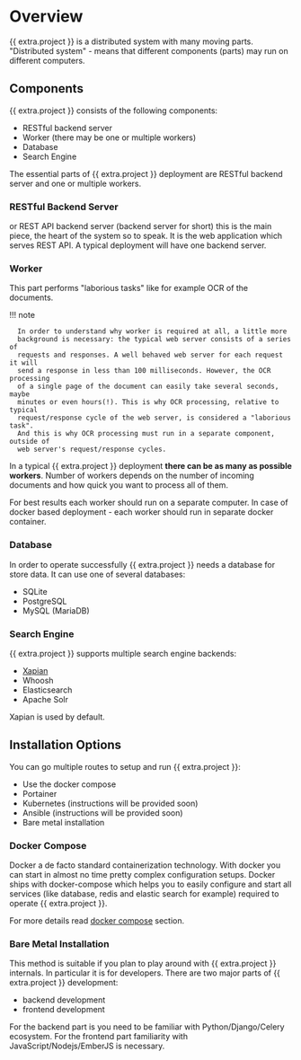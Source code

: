 # Overview

{{ extra.project }} is a distributed system with many moving parts. "Distributed
system" - means that different components (parts) may run on different
computers.

## Components


{{ extra.project }} consists of the following components:

* RESTful backend server
* Worker (there may be one or multiple workers)
* Database
* Search Engine

The essential parts of {{ extra.project }} deployment are RESTful backend server and
one or multiple workers.


### RESTful Backend Server

or REST API backend server (backend server for short) this is the main
piece, the heart of the system so to speak. It is the web application
which serves REST API. A typical deployment will have one backend server.


### Worker

This part performs "laborious tasks" like for example OCR of the documents.


!!! note

      In order to understand why worker is required at all, a little more
      background is necessary: the typical web server consists of a series of
      requests and responses. A well behaved web server for each request it will
      send a response in less than 100 milliseconds. However, the OCR processing
      of a single page of the document can easily take several seconds, maybe
      minutes or even hours(!). This is why OCR processing, relative to typical
      request/response cycle of the web server, is considered a "laborious task".
      And this is why OCR processing must run in a separate component, outside of
      web server's request/response cycles.

In a typical {{ extra.project }} deployment **there can be as many as possible workers**.
Number of workers depends on the number of incoming documents and how quick you
want to process all of them.

For best results each worker should run on a separate computer. In case of
docker based deployment - each worker should run in separate docker container.


### Database

In order to operate successfully {{ extra.project }} needs a database for store data.
It can use one of several databases:

* SQLite
* PostgreSQL
* MySQL (MariaDB)


### Search Engine

{{ extra.project }} supports multiple search engine backends:

* <a href='https://getting-started-with-xapian.readthedocs.io/en/latest' class='external-link' target="_blank">Xapian</a>
* Whoosh
* Elasticsearch
* Apache Solr

Xapian is used by default.


## Installation Options

You can go multiple routes to setup and run {{ extra.project }}:

* Use the docker compose
* Portainer
* Kubernetes (instructions will be provided soon)
* Ansible (instructions will be provided soon)
* Bare metal installation


### Docker Compose

Docker a de facto standard containerization technology. With docker you can
start in almost no time pretty complex configuration setups. Docker ships with
docker-compose which helps you to easily configure and start all services
(like database, redis and elastic search for example) required to operate
{{ extra.project }}.

For more details read [docker compose](docker-compose.md) section.


### Bare Metal Installation

This method is suitable if you plan to play around with {{ extra.project }} internals. In
particular it is for developers. There are two major parts of {{ extra.project }}
development:

* backend development
* frontend development

For the backend part is you need to be familiar with Python/Django/Celery
ecosystem. For the frontend part familiarity with JavaScript/Nodejs/EmberJS is
necessary.

